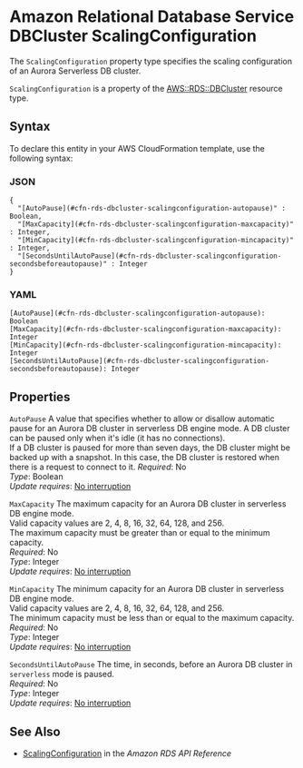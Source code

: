 # Amazon Relational Database Service DBCluster ScalingConfiguration<a name="aws-properties-rds-dbcluster-scalingconfiguration"></a>

<a name="aws-properties-rds-dbcluster-scalingconfiguration-description"></a>The `ScalingConfiguration` property type specifies the scaling configuration of an Aurora Serverless DB cluster\.

<a name="aws-properties-rds-dbcluster-scalingconfiguration-inheritance"></a> `ScalingConfiguration` is a property of the [AWS::RDS::DBCluster](aws-resource-rds-dbcluster.md) resource type\.

## Syntax<a name="aws-properties-rds-dbcluster-scalingconfiguration-syntax"></a>

To declare this entity in your AWS CloudFormation template, use the following syntax:

### JSON<a name="aws-properties-rds-dbcluster-scalingconfiguration-syntax.json"></a>

```
{
  "[AutoPause](#cfn-rds-dbcluster-scalingconfiguration-autopause)" : Boolean,
  "[MaxCapacity](#cfn-rds-dbcluster-scalingconfiguration-maxcapacity)" : Integer,
  "[MinCapacity](#cfn-rds-dbcluster-scalingconfiguration-mincapacity)" : Integer,
  "[SecondsUntilAutoPause](#cfn-rds-dbcluster-scalingconfiguration-secondsbeforeautopause)" : Integer
}
```

### YAML<a name="aws-properties-rds-dbcluster-scalingconfiguration-syntax.yaml"></a>

```
[AutoPause](#cfn-rds-dbcluster-scalingconfiguration-autopause): Boolean
[MaxCapacity](#cfn-rds-dbcluster-scalingconfiguration-maxcapacity): Integer
[MinCapacity](#cfn-rds-dbcluster-scalingconfiguration-mincapacity): Integer
[SecondsUntilAutoPause](#cfn-rds-dbcluster-scalingconfiguration-secondsbeforeautopause): Integer
```

## Properties<a name="aws-properties-rds-dbcluster-scalingconfiguration-properties"></a>

`AutoPause`  <a name="cfn-rds-dbcluster-scalingconfiguration-autopause"></a>
A value that specifies whether to allow or disallow automatic pause for an Aurora DB cluster in serverless DB engine mode\. A DB cluster can be paused only when it's idle \(it has no connections\)\.  
If a DB cluster is paused for more than seven days, the DB cluster might be backed up with a snapshot\. In this case, the DB cluster is restored when there is a request to connect to it\.
*Required*: No  
*Type*: Boolean  
*Update requires*: [No interruption](using-cfn-updating-stacks-update-behaviors.md#update-no-interrupt)

`MaxCapacity`  <a name="cfn-rds-dbcluster-scalingconfiguration-maxcapacity"></a>
The maximum capacity for an Aurora DB cluster in serverless DB engine mode\.  
Valid capacity values are 2, 4, 8, 16, 32, 64, 128, and 256\.  
The maximum capacity must be greater than or equal to the minimum capacity\.  
*Required*: No  
*Type*: Integer  
*Update requires*: [No interruption](using-cfn-updating-stacks-update-behaviors.md#update-no-interrupt)

`MinCapacity`  <a name="cfn-rds-dbcluster-scalingconfiguration-mincapacity"></a>
The minimum capacity for an Aurora DB cluster in serverless DB engine mode\.  
Valid capacity values are 2, 4, 8, 16, 32, 64, 128, and 256\.  
The minimum capacity must be less than or equal to the maximum capacity\.  
*Required*: No  
*Type*: Integer  
*Update requires*: [No interruption](using-cfn-updating-stacks-update-behaviors.md#update-no-interrupt)

`SecondsUntilAutoPause`  <a name="cfn-rds-dbcluster-scalingconfiguration-secondsbeforeautopause"></a>
The time, in seconds, before an Aurora DB cluster in `serverless` mode is paused\.  
*Required*: No  
*Type*: Integer  
*Update requires*: [No interruption](using-cfn-updating-stacks-update-behaviors.md#update-no-interrupt)

## See Also<a name="aws-properties-rds-dbcluster-scalingconfiguration-seealso"></a>
+ [ScalingConfiguration](https://docs.aws.amazon.com/AmazonRDS/latest/APIReference/API_ScalingConfiguration.html) in the *Amazon RDS API Reference*